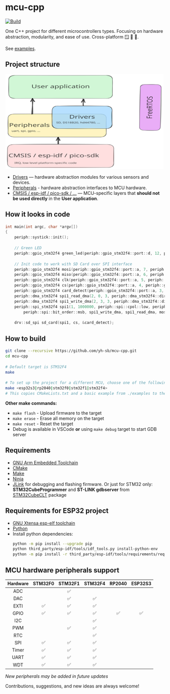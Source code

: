 # mcu-cpp

[![Build](https://github.com/yh-sb/mcu-cpp/actions/workflows/build.yml/badge.svg)](https://github.com/yh-sb/mcu-cpp/actions/workflows/build.yml)

One C++ project for different microcontrollers types. Focusing on hardware abstraction, modularity, and ease of use. Cross-platform 🪟 🐧 🍎.

See [examples](./examples/stm32f4).

## Project structure
<img src="./project-structure.svg" width="500" height="300"/>

* [Drivers](./drivers/include/drivers) — hardware abstraction modules for various sensors and devices.
* [Peripherals](./periph/include/periph) - hardware abstraction interfaces to MCU hardware.
* [CMSIS / esp-idf / pico-sdk / ...](./third_party) — MCU-specific layers that **should not be used directly** in the **User application**.

## How it looks in code
```cpp
int main(int argc, char *argv[])
{
    periph::systick::init();
    
    // Green LED
    periph::gpio_stm32f4 green_led(periph::gpio_stm32f4::port::d, 12, periph::gpio::mode::digital_output, 1);
    
    // Init code to work with SD Card over SPI interface
    periph::gpio_stm32f4 mosi(periph::gpio_stm32f4::port::a, 7, periph::gpio::mode::alternate_function);
    periph::gpio_stm32f4 miso(periph::gpio_stm32f4::port::a, 6, periph::gpio::mode::alternate_function);
    periph::gpio_stm32f4 clk(periph::gpio_stm32f4::port::a, 5, periph::gpio::mode::alternate_function);
    periph::gpio_stm32f4 cs(periph::gpio_stm32f4::port::a, 4, periph::gpio::mode::digital_output, 1);
    periph::gpio_stm32f4 card_detect(periph::gpio_stm32f4::port::a, 3, periph::gpio::mode::digital_input, 1);
    periph::dma_stm32f4 spi1_read_dma(2, 0, 3, periph::dma_stm32f4::direction::periph_to_memory, 8);
    periph::dma_stm32f4 spi1_write_dma(2, 3, 3, periph::dma_stm32f4::direction::memory_to_periph, 8);
    periph::spi_stm32f4 spi1(1, 1000000, periph::spi::cpol::low, periph::spi::cpha::leading,
        periph::spi::bit_order::msb, spi1_write_dma, spi1_read_dma, mosi, miso, clk);
    
    drv::sd_spi sd_card(spi1, cs, &card_detect);
```

## How to build
```bash
git clone --recursive https://github.com/yh-sb/mcu-cpp.git
cd mcu-cpp

# Default target is STM32F4
make

# To set up the project for a different MCU, choose one of the following options:
make <esp32s3|rp2040|stm32f0|stm32f1|stm32f4>
# This copies CMakeLists.txt and a basic example from ./examples to the root CMakeLists.txt and main.cpp
```
**Other make commands:**
* `make flash` - Upload firmware to the target
* `make erase` - Erase all memory on the target
* `make reset` - Reset the target
* Debug is available in VSCode **or** using `make debug` target to start GDB server

## Requirements
* [GNU Arm Embedded Toolchain](https://developer.arm.com/downloads/-/arm-gnu-toolchain-downloads)
* [CMake](https://github.com/Kitware/CMake/releases)
* [Make](https://github.com/maweil/MakeForWindows/releases)
* [Ninja](https://github.com/ninja-build/ninja/releases)
* [JLink](https://www.segger.com/downloads/jlink) for debugging and flashing firmware. Or just for STM32 only: **STM32CubeProgrammer** and **ST-LINK gdbserver** from [STM32CubeCLT](https://www.st.com/en/development-tools/stm32cubeclt.html?dl=redirect) package

## Requirements for ESP32 project
* [GNU Xtensa esp-elf toolchain](https://github.com/espressif/crosstool-NG/releases/tag/esp-13.2.0_20240530)
* [Python](https://www.python.org/downloads)
* Install python dependencies:
    ```sh
    python -m pip install --upgrade pip
    python third_party/esp-idf/tools/idf_tools.py install-python-env
    python -m pip install -r third_party/esp-idf/tools/requirements/requirements.core.txt
    ```

## MCU hardware peripherals support
| Hardware | STM32F0 | STM32F1  | STM32F4  | RP2040   | ESP32S3  |
| :------: | :-----: | :------: | :------: | :------: | :------: |
| ADC      |         |    ✅   |          |          |          |
| DAC      |         |    ✅   |    ✅    |          |          |
| EXTI     |    ✅   |    ✅   |    ✅    |          |          |
| GPIO     |    ✅   |    ✅   |    ✅    |    ✅    |    ✅   |
| I2C      |         |          |    ✅    |          |          |
| PWM      |         |    ✅   |    ✅    |          |          |
| RTC      |         |          |    ✅    |          |          |
| SPI      |    ✅   |    ✅   |    ✅    |          |          |
| Timer    |    ✅   |    ✅   |    ✅    |          |          |
| UART     |    ✅   |    ✅   |    ✅    |          |          |
| WDT      |    ✅   |    ✅   |    ✅    |          |          |

*New peripherals may be added in future updates*

Contributions, suggestions, and new ideas are always welcome!
